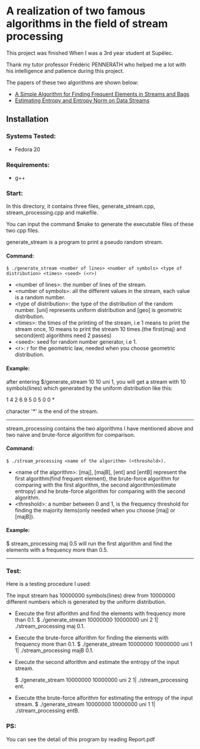 # A realization of two famous algorithms in the field of stream processing

This project was finished When I was a 3rd year student at Supélec.

Thank my tutor professor Frédéric PENNERATH who helped me a lot with his intelligence and patience during this project.

The papers of these two algorithms are shown below:

- [A Simple Algorithm for Finding Frequent Elements in Streams and Bags](http://www.cs.umd.edu/~samir/498/karp.pdf)
- [Estimating Entropy and Entropy Norm on Data Streams](http://people.csail.mit.edu/doba/docs/imath-entropy-ds.pdf)

## Installation

### Systems Tested:

- Fedora 20

### Requirements:

- g++

### Start:

In this directory, it contains three files, generate_stream.cpp, stream_processing.cpp and makefile.

You can input the command $make to generate the executable files of these two cpp files.

generate_stream is a program to print a pseudo random stream. 

#### Command: 
    $ ./generate_stream <number of lines> <number of symbols> <type of distribution> <times> <seed> (<r>)  
- \<number of lines>: the number of lines of the stream.
- \<number of symbols>: all the different values in the stream, each value is a random number.
- \<type of distribution>: the type of the distribution of the random number. [uni] represents uniform distribution and [geo] is geometric distribution.  
- \<times>: the times of the printing of the stream, i.e 1 means to print the stream once, 10 means to print the stream 10 times.(the first(maj) and second(ent) algorithms need 2 passes)
- \<seed>: seed for random number generator, i.e 1.  
- \<r>: r for the geometric law, needed when you choose geometric distribution.  

#### Example: 
after entering $/generate_stream 10 10 uni 1, you will get a stream with 10 symbols(lines) which generated by the uniform distribution like this:

1
4
2
6
9
5
0
5
0
0
\*

character '*' is the end of the stream.

---------------------------------------------------------------------------------------------------

stream_processing contains the two algorithms I have mentioned above and two naive and brute-force algorithm for comparison.
#### Command: 
    $ ./stream_processing <name of the algorithm> (<threshold>).
- \<name of the algorithm\>: [maj], [majB], [ent] and [entB] represent the first algorithm(find frequent element), the brute-force algorithm for comparing with the first algorithm, the second algorithm(estimate entropy) and he brute-force algorithm for comparing with the second algorithm.
- \<threshold\>: a number between 0 and 1, is the frequency threshold for finding the majority items(only needed when you choose [maj] or [majB]). 

#### Example:
$ stream_processing maj 0.5 will run the first algorithm and find the elements with a frequency more than 0.5.

----------------------------------------------------------------------------------------------------

### Test:

Here is a testing procedure I used:

The input stream has 10000000 symbols(lines) drew from 10000000 different numbers which is generated by the uniform distribution.

- Execute the first alforithm and find the elements with frequency more than 0.1.
    $ ./generate_stream 10000000 10000000 uni 2 1| ./stream_processing maj 0.1. 

- Execute the brute-force alforithm for finding the elements with frequency more than 0.1.
    $ ./generate_stream 10000000 10000000 uni 1 1| ./stream_processing majB 0.1. 

- Execute the second alforithm and estimate the entropy of the input stream.

    $ ./generate_stream 10000000 10000000 uni 2 1| ./stream_processing ent. 

- Execute tthe brute-force alforithm for estimating the entropy of the input stream.
    $ ./generate_stream 10000000 10000000 uni 1 1| ./stream_processing entB. 

### PS:

You can see the detail of this program by reading Report.pdf


